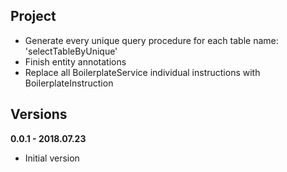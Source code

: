 Project
-------
+ Generate every unique query procedure for each table name: 'selectTableByUnique'
+ Finish entity annotations
+ Replace all BoilerplateService individual instructions with BoilerplateInstruction


Versions
--------

**0.0.1 - 2018.07.23**
+ Initial version
